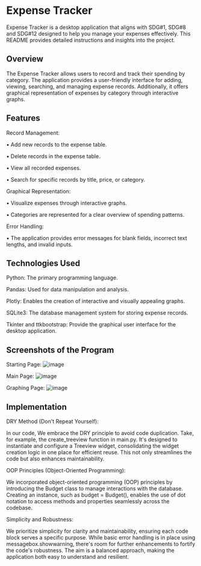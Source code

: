 # Expense Tracker

Expense Tracker is a desktop application that aligns with SDG#1, SDG#8 and SDG#12 designed to help you manage your expenses effectively. This README provides detailed instructions and insights into the project.

## Overview

The Expense Tracker allows users to record and track their spending by category. The application provides a user-friendly interface for adding, viewing, searching, and managing expense records. Additionally, it offers graphical representation of expenses by category through interactive graphs.

## Features

Record Management:


• Add new records to the expense table.

• Delete records in the expense table.

• View all recorded expenses.

• Search for specific records by title, price, or category.


Graphical Representation:

• Visualize expenses through interactive graphs.

• Categories are represented for a clear overview of spending patterns.


Error Handling:

• The application provides error messages for blank fields, incorrect text lengths, and invalid inputs.

## Technologies Used

Python: The primary programming language.

Pandas: Used for data manipulation and analysis.

Plotly: Enables the creation of interactive and visually appealing graphs.

SQLite3: The database management system for storing expense records.

Tkinter and ttkbootstrap: Provide the graphical user interface for the desktop application.

## Screenshots of the Program
Starting Page:
![image](https://github.com/thizizzen/duling-sa-coding/assets/118614992/b9760e39-fdb3-499a-af1c-e12a51bf3819)

Main Page:
![image](https://github.com/thizizzen/duling-sa-coding/assets/118614992/7e42c6e7-c25c-4bbe-89c9-b94c8230030c)


Graphing Page:
![image](https://github.com/thizizzen/duling-sa-coding/assets/118614992/a019a408-f0c0-4aa5-b42a-3ada1eb5b42a)


## Implementation
DRY Method (Don't Repeat Yourself):

In our code, We embrace the DRY principle to avoid code duplication. Take, for example, the create_treeview function in main.py. It's designed to instantiate and configure a Treeview widget, consolidating the widget creation logic in one place for efficient reuse. This not only streamlines the code but also enhances maintainability.


OOP Principles (Object-Oriented Programming):

We incorporated object-oriented programming (OOP) principles by introducing the Budget class to manage interactions with the database. Creating an instance, such as budget = Budget(), enables the use of dot notation to access methods and properties seamlessly across the codebase.

Simplicity and Robustness:

We prioritize simplicity for clarity and maintainability, ensuring each code block serves a specific purpose. While basic error handling is in place using messagebox.showwarning, there's room for further enhancements to fortify the code's robustness. The aim is a balanced approach, making the application both easy to understand and resilient.

